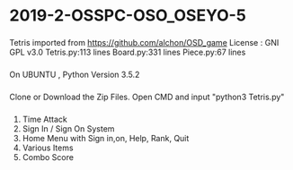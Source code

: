 # 2019-2-OSSPC-OSO_OSEYO-5

### <Original Project> ###
 Tetris imported from https://github.com/alchon/OSD_game
 License : GNI GPL v3.0
 Tetris.py:113 lines
 Board.py:331 lines
 Piece.py:67 lines

### <Programming Environment> ###
 On UBUNTU , Python Version 3.5.2

### <How To Play Game> ###
 Clone or Download the Zip Files.
 Open CMD and input "python3 Tetris.py"
 
### <How we converted the Original one> ###
 1. Time Attack
 2. Sign In / Sign On System
 3. Home Menu with Sign in,on, Help, Rank, Quit 
 4. Various Items
 5. Combo Score
